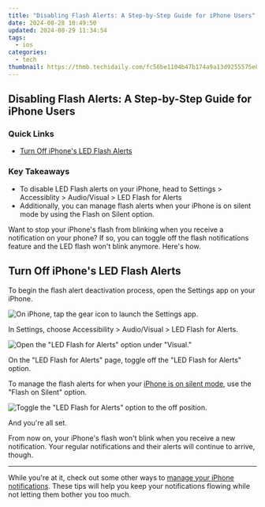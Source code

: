 ```yaml
---
title: "Disabling Flash Alerts: A Step-by-Step Guide for iPhone Users"
date: 2024-08-28 10:49:50
updated: 2024-08-29 11:34:54
tags:
  - ios
categories:
  - tech
thumbnail: https://thmb.techidaily.com/fc56be1104b47b174a9a13d9255575e8e01dfcc34ec60d7f7f9e3cbb3a84553c.jpg
---
```


## Disabling Flash Alerts: A Step-by-Step Guide for iPhone Users

### Quick Links

* [Turn Off iPhone's LED Flash Alerts](https://screen-activity-recording.techidaily.com/new-in-2024-record-pc-sounds-effortlessly-with-x-recorder/)

### Key Takeaways

* To disable LED Flash alerts on your iPhone, head to Settings > Accessiblity > Audio/Visual > LED Flash for Alerts
* Additionally, you can manage flash alerts when your iPhone is on silent mode by using the Flash on Silent option.

 Want to stop your iPhone's flash from blinking when you receive a notification on your phone? If so, you can toggle off the flash notifications feature and the LED flash won't blink anymore. Here's how.

##  Turn Off iPhone's LED Flash Alerts

 To begin the flash alert deactivation process, open the Settings app on your iPhone.

![On iPhone, tap the gear icon to launch the Settings app.](https://static1.howtogeekimages.com/wordpress/wp-content/uploads/2022/03/iphone_tap_settings.jpg) 

 In Settings, choose Accessibility > Audio/Visual > LED Flash for Alerts.

![Open the "LED Flash for Alerts" option under "Visual."](https://static1.howtogeekimages.com/wordpress/wp-content/uploads/2023/10/led-flash-alert.png) 

 On the "LED Flash for Alerts" page, toggle off the "LED Flash for Alerts" option.

 To manage the flash alerts for when your [iPhone is on silent mode](https://facebook-clips.techidaily.com/2024-approved-mastery-techniques-for-embedding-social-media-live-videos/), use the "Flash on Silent" option.

![Toggle the "LED Flash for Alerts" option to the off position.](https://static1.howtogeekimages.com/wordpress/wp-content/uploads/2023/10/led-flash-for-alerts.png) 

 And you're all set.

 From now on, your iPhone's flash won't blink when you receive a new notification. Your regular notifications and their alerts will continue to arrive, though.

---

 While you're at it, check out some other ways to [manage your iPhone notifications](https://eaxpv-info.techidaily.com/new-2024-approved-how-to-clear-black-boards-in-your-youtube-videos/). These tips will help you keep your notifications flowing while not letting them bother you too much.

<ins class="adsbygoogle"
     style="display:block"
     data-ad-format="autorelaxed"
     data-ad-client="ca-pub-7571918770474297"
     data-ad-slot="1223367746"></ins>



<ins class="adsbygoogle"
     style="display:block"
     data-ad-client="ca-pub-7571918770474297"
     data-ad-slot="8358498916"
     data-ad-format="auto"
     data-full-width-responsive="true"></ins>
